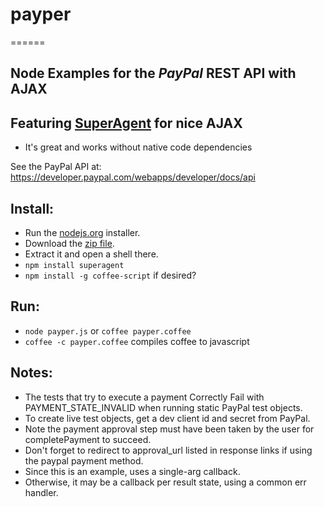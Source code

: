 ###
# payper
======

## Node Examples for the _PayPal_ REST API with AJAX


## Featuring [SuperAgent](https://github.com/visionmedia/superagent) for nice AJAX
- It's great and works without native code dependencies

See the PayPal API at: https://developer.paypal.com/webapps/developer/docs/api


## Install:
- Run the [nodejs.org](http://nodejs.org) installer.
- Download the [zip file](https://github.com/apelade/payper/archive/master.zip).
- Extract it and open a shell there.
- `npm install superagent`
- `npm install -g coffee-script` if desired?


## Run:
- `node payper.js` or `coffee payper.coffee`
- `coffee -c payper.coffee` compiles coffee to javascript


## Notes: 
- The tests that try to execute a payment Correctly Fail with PAYMENT_STATE_INVALID 
  when running static PayPal test objects.
- To create live test objects, get a dev client id and secret from PayPal.
- Note the payment approval step must have been taken by the user for
  completePayment to succeed.
- Don't forget to redirect to approval_url listed in response links if using
  the paypal payment method.
- Since this is an example, uses a single-arg callback.
- Otherwise, it may be a callback per result state, using a common err handler.
###

